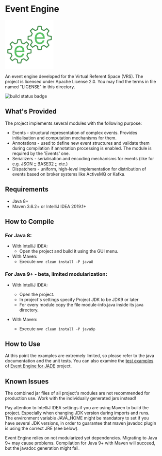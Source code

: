 Event Engine
============
<img alt="Event Engine Logo" src="https://raw.githubusercontent.com/zhgzhg/Event-Engine/master/logo.svg?sanitize=true" height="160" width="160" />

An event engine developed for the Virtual Referent Space (VRS).
The project is licensed under Apache License 2.0. You may find the terms in file named "LICENSE" in this directory.

![build status badge](https://travis-ci.com/zhgzhg/Event-Engine.svg?branch=master "Build Status")


What's Provided
---------------

The project implements several modules with the following purpose:

* Events - structural representation of complex events. Provides initialisation and computation mechanisms for them.
* Annotations - used to define new event structures and validate them during compilation if annotation processing is enabled. The module is required by the 'Events' one.
* Serializers - serialisation and encoding mechanisms for events (like for e.g. JSON ;; BASE32 ;; etc.)
* Dispatchers - uniform, high-level implementation for distribution of events based on broker systems like ActiveMQ or Kafka.


Requirements
------------

* Java 8+
* Maven 3.6.2+ or IntelliJ IDEA 2019.1+


How to Compile
--------------

### For Java 8:
* With IntelliJ IDEA: 
    * Open the project and build it using the GUI menu.
* With Maven:
    * Execute `mvn clean install -P java8`

### For Java 9+ - beta, limited modularization:
* With IntelliJ IDEA:
    * Open the project.
    * In project's settings specify Project JDK to be JDK9 or later
    * For every module copy the file module-info.java inside its java directory.

* With Maven:
    * Execute `mvn clean install -P java9p`
 
How to Use
----------
 
At this point the examples are extremely limited, so please refer to the java documentation and the unit tests.
You can also examine the [test examples](https://github.com/zhgzhg/Event-Engine-JADE/tree/master/src/test/java/test/pseudo "pseudo test client agent")
of [Event Engine for JADE](https://github.com/zhgzhg/Event-Engine-JADE "Event Engine for JADE") project.
 
 
Known Issues
------------

The combined jar files of all project's modules are not recommended for production use. Work with the individually
generated jars instead!
 
Pay attention to IntelliJ IDEA settings if you are using Maven to build the project. Especially when changing JDK
version during imports and runs. The environment variable JAVA_HOME might be mandatory to set if you have several
JDK versions, in order to guarantee that maven javadoc plugin is using the correct JRE (see below).

Event Engine relies on not modularized yet dependencies. Migrating to Java 9+ may cause problems.
Compilation for Java 9+ with Maven will succeed, but the javadoc generation might fail.
